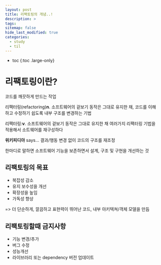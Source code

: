 ```yaml
---
layout: post
title: 리팩토링의 개념..!
description: >
tags:
sitemap: false
hide_last_modified: true
categories:
  - study
  - til
---
```


* toc
{:toc .large-only}


# 리팩토링이란?

코드를 깨끗하게 만드는 작업

리팩터링(refactoring)**n**. 소프트웨어의 겉보기 동작은 그대로 유지한 채, 코드를 이해하고 수정하기 쉽도록 내부 구조를 변경하는 기법

리팩터링:**v**. 소프트웨어의 겉보기 동작은 그대로 유지한 채 여러가지 리팩터링 기법을 적용해서 소트웨어를 재구성하다


**위키피디아** says...
결과/행동 변경 없이 코드의 구조를 재조정

한마디로 말하면
소프트웨어 기능을 보존하면서 설계, 구조 및 구현을 개선하는 것

## 리팩토링의 목표

- 복잡성 감소
- 유지 보수성을 개선
- 확장성을 높임
- 가독성 향상

=> 더 단순하게, 깔끔하고 표현력이 뛰어난 코드, 내부 아키텍쳐/객체 모델을 만듬

## 리팩토링할때 금지사항

- 기능 변경/추가
- 버그 수정
- 성능개선
- 라이브러리 또는 dependency 버전 업데이트


